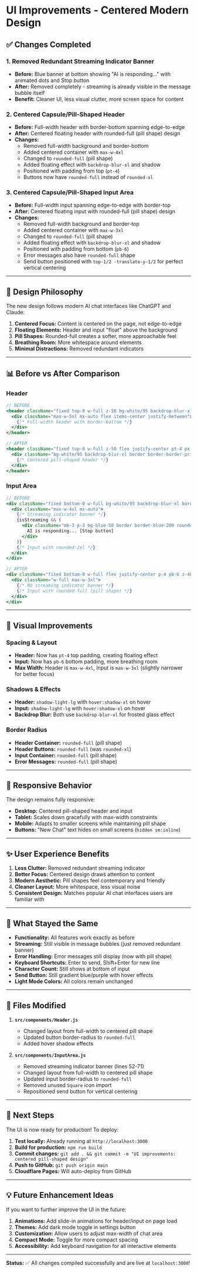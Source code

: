 # UI Improvements - Centered Modern Design

## ✅ Changes Completed

### 1. **Removed Redundant Streaming Indicator Banner**
- **Before:** Blue banner at bottom showing "AI is responding..." with animated dots and Stop button
- **After:** Removed completely - streaming is already visible in the message bubble itself
- **Benefit:** Cleaner UI, less visual clutter, more screen space for content

### 2. **Centered Capsule/Pill-Shaped Header**
- **Before:** Full-width header with border-bottom spanning edge-to-edge
- **After:** Centered floating header with rounded-full (pill shape) design
- **Changes:**
  - Removed full-width background and border-bottom
  - Added centered container with `max-w-4xl`
  - Changed to `rounded-full` (pill shape)
  - Added floating effect with `backdrop-blur-xl` and shadow
  - Positioned with padding from top (`pt-4`)
  - Buttons now have `rounded-full` instead of `rounded-xl`

### 3. **Centered Capsule/Pill-Shaped Input Area**
- **Before:** Full-width input spanning edge-to-edge with border-top
- **After:** Centered floating input with rounded-full (pill shape) design
- **Changes:**
  - Removed full-width background and border-top
  - Added centered container with `max-w-3xl`
  - Changed to `rounded-full` (pill shape)
  - Added floating effect with `backdrop-blur-xl` and shadow
  - Positioned with padding from bottom (`pb-6`)
  - Error messages also have `rounded-full` shape
  - Send button positioned with `top-1/2 -translate-y-1/2` for perfect vertical centering

---

## 🎨 Design Philosophy

The new design follows modern AI chat interfaces like ChatGPT and Claude:

1. **Centered Focus:** Content is centered on the page, not edge-to-edge
2. **Floating Elements:** Header and input "float" above the background
3. **Pill Shapes:** Rounded-full creates a softer, more approachable feel
4. **Breathing Room:** More whitespace around elements
5. **Minimal Distractions:** Removed redundant indicators

---

## 📊 Before vs After Comparison

### Header
```jsx
// BEFORE
<header className="fixed top-0 w-full z-50 bg-white/95 backdrop-blur-xl border-b border-border-primary px-6 py-4 shadow-light">
  <div className="max-w-5xl mx-auto flex items-center justify-between">
    {/* Full-width header with border-bottom */}
  </div>
</header>

// AFTER
<header className="fixed top-0 w-full z-50 flex justify-center pt-4 px-4">
  <div className="bg-white/95 backdrop-blur-xl border border-border-primary rounded-full px-6 py-3 shadow-light-lg hover:shadow-xl transition-all duration-200 max-w-4xl w-full">
    {/* Centered pill-shaped header */}
  </div>
</header>
```

### Input Area
```jsx
// BEFORE
<div className="fixed bottom-0 w-full bg-white/95 backdrop-blur-xl border-t border-border-primary p-4 shadow-light-lg z-40">
  <div className="max-w-4xl mx-auto">
    {/* Streaming indicator banner */}
    {isStreaming && (
      <div className="mb-3 p-3 bg-blue-50 border border-blue-200 rounded-lg">
        AI is responding... [Stop button]
      </div>
    )}
    {/* Input with rounded-2xl */}
  </div>
</div>

// AFTER
<div className="fixed bottom-0 w-full flex justify-center p-4 pb-6 z-40">
  <div className="w-full max-w-3xl">
    {/* NO streaming indicator banner */}
    {/* Input with rounded-full (pill shape) */}
  </div>
</div>
```

---

## 🚀 Visual Improvements

### Spacing & Layout
- **Header:** Now has `pt-4` top padding, creating floating effect
- **Input:** Now has `pb-6` bottom padding, more breathing room
- **Max Width:** Header is `max-w-4xl`, Input is `max-w-3xl` (slightly narrower for better focus)

### Shadows & Effects
- **Header:** `shadow-light-lg` with `hover:shadow-xl` on hover
- **Input:** `shadow-light-lg` with `hover:shadow-xl` on hover
- **Backdrop Blur:** Both use `backdrop-blur-xl` for frosted glass effect

### Border Radius
- **Header Container:** `rounded-full` (pill shape)
- **Header Buttons:** `rounded-full` (was `rounded-xl`)
- **Input Container:** `rounded-full` (pill shape)
- **Error Messages:** `rounded-full` (pill shape)

---

## 📱 Responsive Behavior

The design remains fully responsive:

- **Desktop:** Centered pill-shaped header and input
- **Tablet:** Scales down gracefully with max-width constraints
- **Mobile:** Adapts to smaller screens while maintaining pill shape
- **Buttons:** "New Chat" text hides on small screens (`hidden sm:inline`)

---

## ✨ User Experience Benefits

1. **Less Clutter:** Removed redundant streaming indicator
2. **Better Focus:** Centered design draws attention to content
3. **Modern Aesthetic:** Pill shapes feel contemporary and friendly
4. **Cleaner Layout:** More whitespace, less visual noise
5. **Consistent Design:** Matches popular AI chat interfaces users are familiar with

---

## 🔄 What Stayed the Same

- **Functionality:** All features work exactly as before
- **Streaming:** Still visible in message bubbles (just removed redundant banner)
- **Error Handling:** Error messages still display (now with pill shape)
- **Keyboard Shortcuts:** Enter to send, Shift+Enter for new line
- **Character Count:** Still shows at bottom of input
- **Send Button:** Still gradient blue/purple with hover effects
- **Light Mode Colors:** All colors remain unchanged

---

## 📝 Files Modified

1. **`src/components/Header.js`**
   - Changed layout from full-width to centered pill shape
   - Updated button border-radius to `rounded-full`
   - Added hover shadow effects

2. **`src/components/InputArea.js`**
   - Removed streaming indicator banner (lines 52-71)
   - Changed layout from full-width to centered pill shape
   - Updated input border-radius to `rounded-full`
   - Removed unused `Square` icon import
   - Repositioned send button for vertical centering

---

## 🎯 Next Steps

The UI is now ready for production! To deploy:

1. **Test locally:** Already running at `http://localhost:3000`
2. **Build for production:** `npm run build`
3. **Commit changes:** `git add . && git commit -m "UI improvements: centered pill-shaped design"`
4. **Push to GitHub:** `git push origin main`
5. **Cloudflare Pages:** Will auto-deploy from GitHub

---

## 💡 Future Enhancement Ideas

If you want to further improve the UI in the future:

1. **Animations:** Add slide-in animations for header/input on page load
2. **Themes:** Add dark mode toggle in settings button
3. **Customization:** Allow users to adjust max-width of chat area
4. **Compact Mode:** Toggle for more compact spacing
5. **Accessibility:** Add keyboard navigation for all interactive elements

---

**Status:** ✅ All changes compiled successfully and are live at `localhost:3000`!

